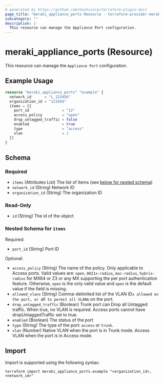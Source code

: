 ```yaml
---
# generated by https://github.com/hashicorp/terraform-plugin-docs
page_title: "meraki_appliance_ports Resource - terraform-provider-meraki"
subcategory: ""
description: |-
  This resource can manage the Appliance Port configuration.
---
```


# meraki_appliance_ports (Resource)

This resource can manage the `Appliance Port` configuration.

## Example Usage

```terraform
resource "meraki_appliance_ports" "example" {
  network_id      = "L_123456"
  organization_id = "123456"
  items = [{
    port_id               = "12"
    access_policy         = "open"
    drop_untagged_traffic = false
    enabled               = true
    type                  = "access"
    vlan                  = 1
  }]
}
```

<!-- schema generated by tfplugindocs -->
## Schema

### Required

- `items` (Attributes List) The list of items (see [below for nested schema](#nestedatt--items))
- `network_id` (String) Network ID
- `organization_id` (String) The organization ID

### Read-Only

- `id` (String) The id of the object

<a id="nestedatt--items"></a>
### Nested Schema for `items`

Required:

- `port_id` (String) Port ID

Optional:

- `access_policy` (String) The name of the policy. Only applicable to Access ports. Valid values are: `open`, `8021x-radius`, `mac-radius`, `hybris-radius` for MX64 or Z3 or any MX supporting the per port authentication feature. Otherwise, `open` is the only valid value and `open` is the default value if the field is missing.
- `allowed_vlans` (String) Comma-delimited list of the VLAN ID`s allowed on the port, or `all` to permit all VLAN`s on the port.
- `drop_untagged_traffic` (Boolean) Trunk port can Drop all Untagged traffic. When true, no VLAN is required. Access ports cannot have dropUntaggedTraffic set to true.
- `enabled` (Boolean) The status of the port
- `type` (String) The type of the port: `access` or `trunk`.
- `vlan` (Number) Native VLAN when the port is in Trunk mode. Access VLAN when the port is in Access mode.

## Import

Import is supported using the following syntax:

```shell
terraform import meraki_appliance_ports.example "<organization_id>,<network_id>"
```
